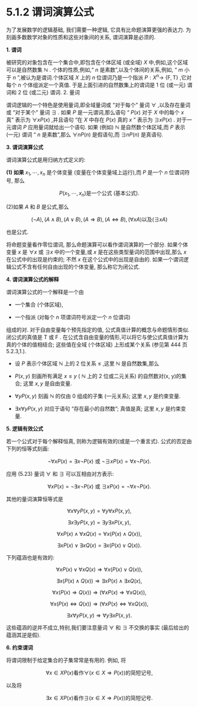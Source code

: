 # 5.1.2 谓词演算公式

为了发展数学的逻辑基础, 我们需要一种逻辑, 它具有比命题演算更强的表达力. 为刻画多数数学对象的性质和这些对象间的关系, 谓词演算是必须的.

**1. 谓词**

被研究的对象包含在一个集合中,即包含在个体区域 (或全域) $X$ 中,例如,这个区域可以是自然数集 $\mathbb{N}$ . 个体的性质,例如,“ $n$ 是素数”,以及个体间的关系,例如, “ $m$ 小于 $n$ ”,被认为是谓词.个体区域 $X$ 上的 $n$ 位谓词乃是一个指派 $P : {X}^{n} \rightarrow$ $\{ \mathrm{F},\mathrm{T}\}$ ,它对每个 $n$ 个体组派定一个真值. 于是上面引进的自然数集上的谓词是 1 位 (或一元) 谓词和 2 位 (或二元) 谓词. 2. 量词

谓词逻辑的一个特色是使用量词,即全域量词或 “对于每个” 量词 $\forall$ ,以及存在量词或 “对于某个” 量词 $\exists$ . 如果 $P$ 是一元谓词,那么语句 “ $P\left( x\right)$ 对于 $X$ 中的每个 $x$ 真” 表示为 $\forall {xP}\left( x\right)$ ,并且语句 “在 $X$ 中存在 $P\left( x\right)$ 真的 $x$ ” 表示为 $\exists {xP}\left( x\right)$ . 对于一元谓词 $P$ 应用量词就给出一个语句. 如果 (例如) $\mathbb{N}$ 是自然数个体区域,而 $P$ 表示 (一元) 谓词 “ $n$ 是素数”,那么 $\forall {nP}\left( n\right)$ 是假语句,而 $\exists {nP}\left( n\right)$ 是真语句.

**3. 谓词演算公式**

谓词演算公式是用归纳方式定义的:

**(1) 如果** ${x}_{1},\cdots ,{x}_{n}$ 是个体变量 (变量在个体变量域上运行),而 $P$ 是一个 $n$ 位谓词符号, 那么

$$
P\left( {{x}_{1},\cdots ,{x}_{n}}\right) \text{是一个公式 (基本公式).} \tag{5.21}
$$

(2)如果 $A$ 和 $B$ 是公式,那么

$$
\left( {\neg A}\right) ,\left( {A \land  B}\right) ,\left( {A \vee  B}\right) ,\left( {A \Rightarrow  B}\right) ,\left( {A \Leftrightarrow  B}\right) ,\left( {\forall {xA}}\right) \text{以及}\left( {\exists {xA}}\right)  \tag{5.22}
$$

也是公式.

将命题变量看作零位谓词, 那么命题演算可以看作谓词演算的一个部分. 如果个体变量 $x$ 是 $\forall x$ 或 $\exists x$ 中的一个变量,或 $x$ 是在这些类型量词的范围中出现,那么 $x$ 在公式中的出现是约束的; 不然 $x$ 在这个公式中的出现是自由的. 如果一个谓词逻辑公式不含有任何自由出现的个体变量, 那么称它为闭公式.

**4. 谓词演算公式的解释**

谓词演算公式的一个解释是一个由

- 一个集合 (个体区域),

- 一个指派 (对每个 $n$ 项谓词符号派定一个 $n$ 位谓词)

组成的对. 对于自由变量每个预先指定的值, 公式真值计算的概念与命题情形类似. 闭公式的真值是 $\mathrm{T}$ 或 $\mathrm{F}$ . 在公式含自由变量的情形,可以将它与使公式真值计算为真的个体的值相结合; 这些值在全域 (个体区域) 上形成某个关系 (参见第 444 页 5.2.3,1.).

- 设 $P$ 表示个体区域 $\mathbb{N}$ 上的 2 位关系 $\leq$ ,这里 $\mathbb{N}$ 是自然数集,那么

- $P\left( {x, y}\right)$ 刻画所有满足 $x \leq  y$ ( $\mathbb{N}$ 上的 2 位或二元关系) 的自然数对(x, y)的集合; 这里 $x, y$ 是自由变量.

- $\forall {yP}\left( {x, y}\right)$ 刻画 $\mathbb{N}$ 的仅由 0 组成的子集 (一元关系); 这里 $x, y$ 是约束变量.

- $\exists x\forall {yP}\left( {x, y}\right)$ 对应于语句 “存在最小的自然数”; 真值是真; 这里 $x, y$ 是约束变量.

**5. 逻辑有效公式**

若一个公式对于每个解释恒真, 则称为逻辑有效的(或是一个重言式). 公式的否定由下列的恒等式刻画:

$$
\neg \forall {xP}\left( x\right)  = \exists x\neg P\left( x\right) \text{ 或 }\neg \exists {xP}\left( x\right)  = \forall x\neg P\left( x\right) . \tag{5.23}
$$

应用 (5.23) 量词 $\forall$ 和 $\exists$ 可以互相由对方表示:

$$
\forall {xP}\left( x\right)  = \neg \exists x\neg P\left( x\right) \text{ 或 }\exists {xP}\left( x\right)  = \neg \forall x\neg P\left( x\right) . \tag{5.24}
$$

其他的量词演算恒等式是

$$
\forall x\forall {yP}\left( {x, y}\right)  = \forall y\forall {xP}\left( {x, y}\right) , \tag{5.25}
$$

$$
\exists x\exists {yP}\left( {x, y}\right)  = \exists y\exists {xP}\left( {x, y}\right) , \tag{5.26}
$$

$$
\forall {xP}\left( x\right)  \land  \forall {xQ}\left( x\right)  = \forall x\left( {P\left( x\right)  \land  Q\left( x\right) }\right) , \tag{5.27}
$$

$$
\exists {xP}\left( x\right)  \vee  \exists {xQ}\left( x\right)  = \exists x\left( {P\left( x\right)  \vee  Q\left( x\right) }\right) . \tag{5.28}
$$

下列蕴涵也是有效的:

$$
\forall {xP}\left( x\right)  \vee  \forall {xQ}\left( x\right)  \Rightarrow  \forall x\left( {P\left( x\right)  \vee  Q\left( x\right) }\right) , \tag{5.29}
$$

$$
\exists x\left( {P\left( x\right)  \land  Q\left( x\right) }\right)  \Rightarrow  \exists {xP}\left( x\right)  \land  \exists {xQ}\left( x\right) , \tag{5.30}
$$

$$
\forall x\left( {P\left( x\right)  \Rightarrow  Q\left( x\right) }\right)  \Rightarrow  \left( {\forall {xP}\left( x\right)  \Rightarrow  \forall {xQ}\left( x\right) }\right) , \tag{5.31}
$$

$$
\forall x\left( {P\left( x\right)  \Leftrightarrow  Q\left( x\right) }\right)  \Rightarrow  \left( {\forall {xP}\left( x\right)  \Leftrightarrow  \forall {xQ}\left( x\right) }\right) , \tag{5.32}
$$

$$
\exists x\forall {yP}\left( {x, y}\right)  \Rightarrow  \forall y\exists {xP}\left( {x, y}\right) . \tag{5.33}
$$

这些蕴涵的逆并不成立,特别,我们要注意量词 $\forall$ 和 $\exists$ 不交换的事实 (最后给出的蕴涵其逆是假).

**6. 约束谓词**

将谓词限制于给定集合的子集常常是有用的. 例如, 将

$$
\forall x \in  {XP}\left( x\right) \text{看作}\forall \left( {x \in  X \Rightarrow  P\left( x\right) }\right) \text{的简短记号,} \tag{5.34}
$$

以及将

$$
\exists x \in  {XP}\left( x\right) \text{看作}\exists \left( {x \in  X \Rightarrow  P\left( x\right) }\right) \text{的简短记号.} \tag{5.35}
$$

